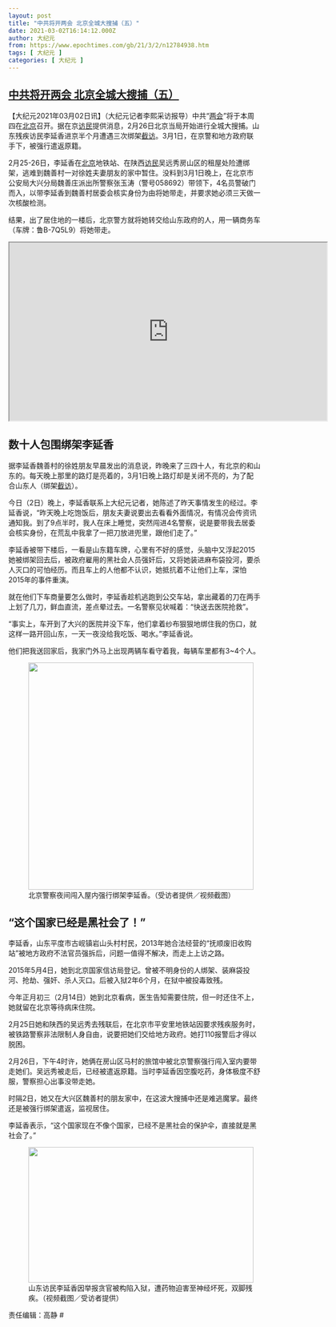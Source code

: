 ```yaml
---
layout: post
title: "中共将开两会 北京全城大搜捕（五）"
date: 2021-03-02T16:14:12.000Z
author: 大纪元
from: https://www.epochtimes.com/gb/21/3/2/n12784938.htm
tags: [ 大纪元 ]
categories: [ 大纪元 ]
---
```

<!--1614701652000-->
[中共将开两会 北京全城大搜捕（五）](https://www.epochtimes.com/gb/21/3/2/n12784938.htm)
------

<div>
<p>【大纪元2021年03月02日讯】（大纪元记者李熙采访报导）中共“<a href="https://www.epochtimes.com/gb/tag/%E4%B8%A4%E4%BC%9A.html">两会</a>”将于本周四在<a href="https://www.epochtimes.com/gb/tag/%E5%8C%97%E4%BA%AC.html">北京</a>召开。据在京<a href="https://www.epochtimes.com/gb/tag/%E8%AE%BF%E6%B0%91.html">访民</a>提供消息，2月26日北京当局开始进行全城大搜捕。山东残疾访民李延香进京半个月遭遇三次绑架<a href="https://www.epochtimes.com/gb/tag/%E6%88%AA%E8%AE%BF.html">截访</a>。3月1日，在京警和地方政府联手下，被强行遣返原籍。</p><p>2月25-26日，李延香在<a href="https://www.epochtimes.com/gb/tag/%E5%8C%97%E4%BA%AC.html">北京</a>地铁站、在陕西<a href="https://www.epochtimes.com/gb/tag/%E8%AE%BF%E6%B0%91.html">访民</a>吴远秀房山区的租屋处险遭绑架，逃难到魏善村一对徐姓夫妻朋友的家中暂住。没料到3月1日晚上，在北京市公安局大兴分局魏善庄派出所警察张玉涛（警号058692）带领下，4名员警破门而入，以带李延香到魏善村居委会核实身份为由将她带走，并要求她必须三天做一次核酸检测。</p><p>结果，出了居住地的一楼后，北京警方就将她转交给山东政府的人，用一辆商务车（车牌：鲁B-7Q5L9）将她带走。</p><div class="video_fit_container">        <iframe width="635" height="356" class="video_frame" src="https://www.youtube.com/embed/M211Mw88p54?wmode=transparent&#038;wmode=opaque" allowfullscreen></iframe></div><h2><strong>数十人包围绑架李延香</strong></h2><p>据李延香魏善村的徐姓朋友早晨发出的消息说，昨晚来了三四十人，有北京的和山东的。每天晚上那里的路灯是亮着的，3月1日晚上路灯却是关闭不亮的，为了配合山东人（绑架<a href="https://www.epochtimes.com/gb/tag/%E6%88%AA%E8%AE%BF.html">截访</a>）。</p><p>今日（2日）晚上，李延香联系上大纪元记者，她陈述了昨天事情发生的经过。李延香说，“昨天晚上吃饱饭后，朋友夫妻说要出去看看外面情况，有情况会传资讯通知我。到了9点半时，我人在床上睡觉，突然闯进4名警察，说是要带我去居委会核实身份，在荒乱中我拿了一把刀放进兜里，跟他们走了。”</p><p>李延香被带下楼后，一看是山东籍车牌，心里有不好的感觉，头脑中又浮起2015她被绑架回去后，被政府雇用的黑社会人员强奸后，又将她装进麻布袋投河，要杀人灭口的可怕经历。而且车上的人他都不认识，她抵抗着不让他们上车，深怕2015年的事件重演。</p><p>就在他们下车商量要怎么做时，李延香趁机逃跑到公交车站，拿出藏着的刀在两手上划了几刀，鲜血直流，差点晕过去。一名警察见状喊着：“快送去医院抢救”。</p><p>“事实上，车开到了大兴的医院并没下车，他们拿着纱布狠狠地绑住我的伤口，就这样一路开回山东，一天一夜没给我吃饭、喝水。”李延香说。</p><p>他们把我送回家后，我家门外马上出现两辆车看守着我，每辆车里都有3~4个人。</p><figure id="attachment_12784993" style="width: 450px" class="wp-caption aligncenter"><a href="https://i.epochtimes.com/assets/uploads/2021/03/1-14.jpg"><img class="size-medium wp-image-12784993" src="https://i.epochtimes.com/assets/uploads/2021/03/1-14-450x454.jpg" alt="" width="450" height="454" /></a><figcaption class="wp-caption-text">北京警察夜间闯入屋内强行绑架李延香。（受访者提供／视频截图）</figcaption></figure><h2><strong>“这个国家已经是黑社会了！”</strong></h2><p>李延香，山东平度市古岘镇岩山头村村民，2013年她合法经营的“抚顺废旧收购站”被地方政府不法官员强拆后，问题一值得不解决，而走上上访之路。</p><p>2015年5月4日，她到北京国家信访局登记。曾被不明身份的人绑架、装麻袋投河、抢劫、强奸、杀人灭口。后被入狱2年6个月，在狱中被投毒致残。</p><p>今年正月初三（2月14日）她到北京看病，医生告知需要住院，但一时还住不上，她就留在北京等待病床住院。</p><p>2月25日她和陕西的吴远秀去残联后，在北京市平安里地铁站因要求残疾服务时，被铁路警察非法限制人身自由，说要把她们交给地方政府。她打110报警后才得以脱困。</p><p>2月26日，下午4时许，她俩在房山区马村的旅馆中被北京警察强行闯入室内要带走她们。吴远秀被走后，已经被遣返原籍。当时李延香因空腹吃药，身体极度不舒服，警察担心出事没带走她。</p><p>时隔2日，她又在大兴区魏善村的朋友家中，在这波大搜捕中还是难逃魔掌。最终还是被强行绑架遣返，监视居住。</p><p>李延香表示，“这个国家现在不像个国家，已经不是黑社会的保护伞，直接就是黑社会了。”<strong><br /></strong></p><figure id="attachment_12459165" style="width: 450px" class="wp-caption aligncenter"><a href="https://i.epochtimes.com/assets/uploads/2020/10/1-4.jpg"><img class="size-medium wp-image-12459165" src="https://i.epochtimes.com/assets/uploads/2020/10/1-4-450x271.jpg" alt="" width="450" height="271" /></a><figcaption class="wp-caption-text">山东访民李延香因举报贪官被构陷入狱，遭药物迫害至神经坏死，双脚残疾。（视频截图／受访者提供）</figcaption></figure><p>责任编辑：高静 #</p>
</div>
